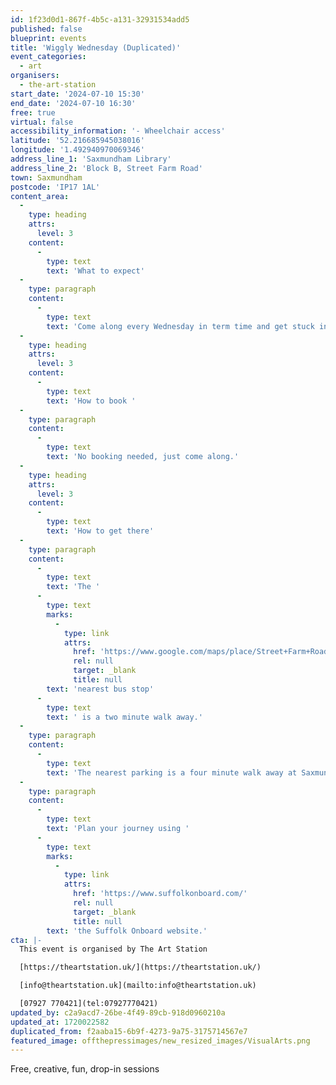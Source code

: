 ```yaml
---
id: 1f23d0d1-867f-4b5c-a131-32931534add5
published: false
blueprint: events
title: 'Wiggly Wednesday (Duplicated)'
event_categories:
  - art
organisers:
  - the-art-station
start_date: '2024-07-10 15:30'
end_date: '2024-07-10 16:30'
free: true
virtual: false
accessibility_information: '- Wheelchair access'
latitude: '52.216685945038016'
longitude: '1.492940970069346'
address_line_1: 'Saxmundham Library'
address_line_2: 'Block B, Street Farm Road'
town: Saxmundham
postcode: 'IP17 1AL'
content_area:
  -
    type: heading
    attrs:
      level: 3
    content:
      -
        type: text
        text: 'What to expect'
  -
    type: paragraph
    content:
      -
        type: text
        text: 'Come along every Wednesday in term time and get stuck into some arts and crafts.'
  -
    type: heading
    attrs:
      level: 3
    content:
      -
        type: text
        text: 'How to book '
  -
    type: paragraph
    content:
      -
        type: text
        text: 'No booking needed, just come along.'
  -
    type: heading
    attrs:
      level: 3
    content:
      -
        type: text
        text: 'How to get there'
  -
    type: paragraph
    content:
      -
        type: text
        text: 'The '
      -
        type: text
        marks:
          -
            type: link
            attrs:
              href: 'https://www.google.com/maps/place/Street+Farm+Road/@52.2163792,1.4897076,17z/data=!4m23!1m16!4m15!1m6!1m2!1s0x47d988e7a78c0043:0x2b241da72445eea2!2sStreet+Farm+Road,+Saxmundham+IP17+1AP!2m2!1d1.491816!2d52.216324!1m6!1m2!1s0x47d988e6f109bd2b:0xfe7c112a40aa95f7!2sSaxmundham+Library,+Block+B,+Street+Farm+Rd,+Saxmundham+IP17+1AL!2m2!1d1.4928766!2d52.2165315!3e2!3m5!1s0x47d988e7a78c0043:0x2b241da72445eea2!8m2!3d52.216324!4d1.491816!16s%2Fg%2F1q67rylft?entry=ttu'
              rel: null
              target: _blank
              title: null
        text: 'nearest bus stop'
      -
        type: text
        text: ' is a two minute walk away.'
  -
    type: paragraph
    content:
      -
        type: text
        text: 'The nearest parking is a four minute walk away at Saxmundham Market Place car park.'
  -
    type: paragraph
    content:
      -
        type: text
        text: 'Plan your journey using '
      -
        type: text
        marks:
          -
            type: link
            attrs:
              href: 'https://www.suffolkonboard.com/'
              rel: null
              target: _blank
              title: null
        text: 'the Suffolk Onboard website.'
cta: |-
  This event is organised by The Art Station

  [https://theartstation.uk/](https://theartstation.uk/)

  [info@theartstation.uk](mailto:info@theartstation.uk)

  [07927 770421](tel:07927770421)
updated_by: c2a9acd7-26be-4f49-89cb-918d0960210a
updated_at: 1720022582
duplicated_from: f2aaba15-6b9f-4273-9a75-3175714567e7
featured_image: offthepressimages/new_resized_images/VisualArts.png
---
```

Free, creative, fun, drop-in sessions